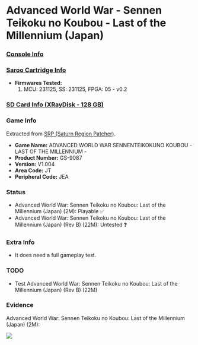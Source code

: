 # Advanced World War - Sennen Teikoku no Koubou - Last of the Millennium (Japan)

### [Console Info](../../../../../Info/Consoles/VA13/README.md)

### [Saroo Cartridge Info](../../../../../Info/Cartridges/RetroGameParadiseStore/1.32F/README.md)

- <b>Firmwares Tested:</b>
  1. MCU: 231125, SS: 231125, FPGA: 05 - v0.2

### [SD Card Info (XRayDisk - 128 GB)](../../../../../Info/SdCards/XRayDisk/128GB/fat32/README.md)

### Game Info

Extracted from [SRP (Saturn Region Patcher)](https://segaxtreme.net/resources/saturn-region-patcher.81/download).

- <b>Game Name:</b> ADVANCED WORLD WAR SENNENTEIKOKUNO KOUBOU - LAST OF THE MILLENNIUM -
- <b>Product Number:</b> GS-9087
- <b>Version:</b> V1.004
- <b>Area Code:</b> JT
- <b>Peripheral Code:</b> JEA

### Status

- Advanced World War: Sennen Teikoku no Koubou: Last of the Millennium (Japan) (2M): Playable :white_check_mark:
- Advanced World War: Sennen Teikoku no Koubou: Last of the Millennium (Japan) (Rev B) (22M): Untested :question:

### Extra Info

- It does need a full gameplay test.

### TODO

- Test Advanced World War: Sennen Teikoku no Koubou: Last of the Millennium (Japan) (Rev B) (22M)

### Evidence

Advanced World War: Sennen Teikoku no Koubou: Last of the Millennium (Japan) (2M):

[![](https://img.youtube.com/vi/n8bvQP8HbLg/0.jpg)](https://www.youtube.com/watch?v=n8bvQP8HbLg)
